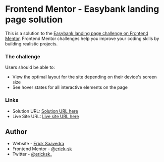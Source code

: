 # Frontend Mentor - Easybank landing page solution

This is a solution to the [Easybank landing page challenge on Frontend Mentor](https://www.frontendmentor.io/challenges/easybank-landing-page-WaUhkoDN). Frontend Mentor challenges help you improve your coding skills by building realistic projects.

### The challenge

Users should be able to:

-   View the optimal layout for the site depending on their device's screen size
-   See hover states for all interactive elements on the page

### Links

-   Solution URL: [Solution URL here](https://github.com/erick-sk/easybank-landing-page-challenge)
-   Live Site URL: [Live site URL here](https://sad-wozniak-7aaa39.netlify.app)

## Author

-   Website - [Erick Saavedra](https://www.ericksaavedra.dev)
-   Frontend Mentor - [@erick-sk](https://www.frontendmentor.io/profile/erick-sk)
-   Twitter - [@ericksk\_](https://www.twitter.com/ericksk_)
